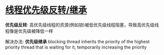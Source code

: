 # [线程优先级反转/继承](/2023/07/task_priority_inversion_and_priority.md)

**优先级反转**: 高优先级线程的资源(例如锁)被低优先级线程阻塞，导致高优先级线程像是优先级被降低一样

解决办法: **优先级继承** blocking thread inherits the priority of the highest priority thread that is waiting for it, temporarily increasing the priority
